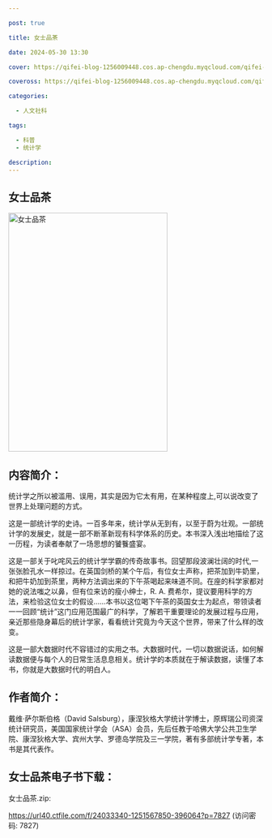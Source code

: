 ```yaml
---

post: true

title: 女士品茶

date: 2024-05-30 13:30

cover: https://qifei-blog-1256009448.cos.ap-chengdu.myqcloud.com/qifei-blog/s28903094.jpg

coveross: https://qifei-blog-1256009448.cos.ap-chengdu.myqcloud.com/qifei-blog/s28903094.jpg

categories:

  - 人文社科

tags:

  - 科普
  - 统计学

description:
---
```


## 女士品茶

<img alt="女士品茶" class="aligncenter" decoding="async" fetchpriority="high" height="471" src="https://qifei-blog-1256009448.cos.ap-chengdu.myqcloud.com/qifei-blog/s28903094.jpg" style="cursor: zoom-in;" width="314"/>

## 内容简介：

统计学之所以被滥用、误用，其实是因为它太有用，在某种程度上,可以说改变了世界上处理问题的方式。

这是一部统计学的史诗。一百多年来，统计学从无到有，以至于蔚为壮观。一部统计学的发展史，就是一部不断革新现有科学体系的历史。本书深入浅出地描绘了这一历程，为读者奉献了一场思想的饕餮盛宴。

这是一部关于叱咤风云的统计学学霸的传奇故事书。回望那段波澜壮阔的时代,一张张脸孔水一样掠过。在英国剑桥的某个午后，有位女士声称，把茶加到牛奶里，和把牛奶加到茶里，两种方法调出来的下午茶喝起来味道不同。在座的科学家都对她的说法嗤之以鼻，但有位来访的瘦小绅士，R. A. 费希尔，提议要用科学的方法，来检验这位女士的假设……本书以这位喝下午茶的英国女士为起点，带领读者一一回顾“统计”这门应用范围最广的科学，了解若干重要理论的发展过程与应用，亲近那些隐身幕后的统计学家，看看统计究竟为今天这个世界，带来了什么样的改变。

这是一部大数据时代不容错过的实用之书。大数据时代，一切以数据说话，如何解读数据便与每个人的日常生活息息相关。统计学的本质就在于解读数据，读懂了本书，你就是大数据时代的明白人。

## 作者简介：

戴维·萨尔斯伯格（David Salsburg），康涅狄格大学统计学博士，原辉瑞公司资深统计研究员，美国国家统计学会（ASA）会员，先后任教于哈佛大学公共卫生学院、康涅狄格大学、宾州大学、罗德岛学院及三一学院，著有多部统计学专著，本书是其代表作。

## 女士品茶电子书下载：

女士品茶.zip: 

https://url40.ctfile.com/f/24033340-1251567850-396064?p=7827 (访问密码: 7827)
